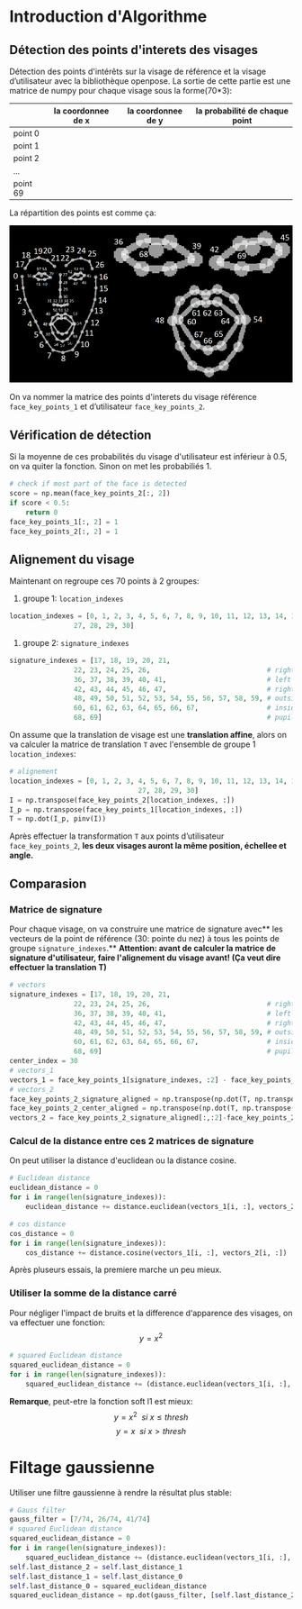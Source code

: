 # Introduction d'Algorithme

## Détection des points d'interets des visages

Détection des points d'intérêts sur la visage de référence et la visage d’utilisateur avec la bibliothèque openpose. La sortie de cette partie est une matrice de numpy pour chaque visage sous la forme(70*3):

|   | la coordonnee de x  |  la coordonnee de y  | la probabilité de chaque point |
|---|---|---|---|
| point 0 |   |   |   |
| point 1 |   |   |   |
| point 2 |   |   |   |
|  ... |   |   |   |
| point 69  |   |   |   |

La répartition des points est comme ça:

![](keypoints_face.png) 

On va nommer la matrice des points d'interets du visage référence `face_key_points_1` et d’utilisateur `face_key_points_2`.

## Vérification de détection

Si la moyenne de ces probabilités du visage d'utilisateur est inférieur à 0.5, on va quiter la fonction.
Sinon on met les probabiliés 1.

```python
# check if most part of the face is detected
score = np.mean(face_key_points_2[:, 2])
if score < 0.5:
    return 0
face_key_points_1[:, 2] = 1
face_key_points_2[:, 2] = 1
```

## Alignement du visage

Maintenant on regroupe ces 70 points à 2 groupes:

1. groupe 1: `location_indexes`
```python
location_indexes = [0, 1, 2, 3, 4, 5, 6, 7, 8, 9, 10, 11, 12, 13, 14, 15, 16,
                27, 28, 29, 30]
```
1. groupe 2: `signature_indexes`
```python
signature_indexes = [17, 18, 19, 20, 21,                                # left eye brow
                22, 23, 24, 25, 26,                             # right eye brow
                36, 37, 38, 39, 40, 41,                         # left eye
                42, 43, 44, 45, 46, 47,                         # right eye
                48, 49, 50, 51, 52, 53, 54, 55, 56, 57, 58, 59, # outside mouth
                60, 61, 62, 63, 64, 65, 66, 67,                 # inside mouth
                68, 69]                                         # pupil
```

On assume que la translation de visage est une **translation affine**, alors on va calculer la matrice de translation `T` avec l'ensemble de groupe 1 `location_indexes`:

```python
# alignement
location_indexes = [0, 1, 2, 3, 4, 5, 6, 7, 8, 9, 10, 11, 12, 13, 14, 15, 16,
                                27, 28, 29, 30]
I = np.transpose(face_key_points_2[location_indexes, :])
I_p = np.transpose(face_key_points_1[location_indexes, :])
T = np.dot(I_p, pinv(I))
```

Après effectuer la transformation `T` aux points d’utilisateur `face_key_points_2`, **les deux visages auront la même position, échellee et angle.**

## Comparasion

### Matrice de signature

Pour chaque visage, on va construire une matrice de signature avec** les vecteurs de la point de référence (30: pointe du nez) à tous les points de groupe `signature_indexes`.**
**Attention: avant de calculer la matrice de signature d'utilisateur, faire l'alignement du visage avant! (Ça veut dire effectuer la translation T)**

```python
# vectors
signature_indexes = [17, 18, 19, 20, 21,                                # left eye brow
                22, 23, 24, 25, 26,                             # right eye brow
                36, 37, 38, 39, 40, 41,                         # left eye
                42, 43, 44, 45, 46, 47,                         # right eye
                48, 49, 50, 51, 52, 53, 54, 55, 56, 57, 58, 59, # outside mouth
                60, 61, 62, 63, 64, 65, 66, 67,                 # inside mouth
                68, 69]                                         # pupil
center_index = 30
# vectors_1
vectors_1 = face_key_points_1[signature_indexes, :2] - face_key_points_1[center_index, :2]
# vectors_2
face_key_points_2_signature_aligned = np.transpose(np.dot(T, np.transpose(face_key_points_2[signature_indexes, :])))
face_key_points_2_center_aligned = np.transpose(np.dot(T, np.transpose(face_key_points_2[center_index, :])))
vectors_2 = face_key_points_2_signature_aligned[:,:2]-face_key_points_2_center_aligned[:2]
```

### Calcul de la distance entre ces 2 matrices de signature

On peut utiliser la distance d'euclidean ou la distance cosine.

```python
# Euclidean distance
euclidean_distance = 0
for i in range(len(signature_indexes)):
    euclidean_distance += distance.euclidean(vectors_1[i, :], vectors_2[i, :])
```

```python
# cos distance
cos_distance = 0
for i in range(len(signature_indexes)):
    cos_distance += distance.cosine(vectors_1[i, :], vectors_2[i, :])
```

Après pluseurs essais, la premiere marche un peu mieux.

### Utiliser la somme de la distance carré

Pour négliger l'impact de bruits et la difference  d‘apparence des visages, on va effectuer une fonction:
$$ y=x^2 $$

```python
# squared Euclidean distance
squared_euclidean_distance = 0
for i in range(len(signature_indexes)):
    squared_euclidean_distance += (distance.euclidean(vectors_1[i, :], vectors_2[i, :])/10)**2
```

**Remarque**, peut-etre la fonction soft l1 est mieux:
$$ y=x^2 \ \ si\  x \leq thresh $$
$$ y=x \ \ si \ x > thresh $$

# Filtage gaussienne

Utiliser une filtre gaussienne à rendre la résultat plus stable:

```python
# Gauss filter
gauss_filter = [7/74, 26/74, 41/74]
# squared Euclidean distance
squared_euclidean_distance = 0
for i in range(len(signature_indexes)):
    squared_euclidean_distance += (distance.euclidean(vectors_1[i, :], vectors_2[i, :])/10)**2
self.last_distance_2 = self.last_distance_1
self.last_distance_1 = self.last_distance_0
self.last_distance_0 = squared_euclidean_distance
squared_euclidean_distance = np.dot(gauss_filter, [self.last_distance_2, self.last_distance_1, self.last_distance_0])
```